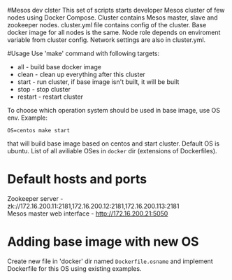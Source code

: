 #Mesos dev clster
This set of scripts starts developer Mesos cluster of few nodes using Docker Compose. Cluster contains Mesos master, slave and zookeeper nodes. cluster.yml file contains config of the cluster. Base docker image for all nodes is the same. Node role depends on enviroment variable from cluster config. Network settings are also in cluster.yml.

#Usage
Use 'make' command with following targets:
* all - build base docker image
* clean - clean up everything after this cluster
* start - run cluster, if base image isn't built, it will be built 
* stop - stop cluster
* restart - restart cluster

To choose which operation system should be used in base image, use OS env. Example:
```
OS=centos make start
```
that will build base image based on centos and start cluster. Default OS is ubuntu. List of all aviliable OSes in `docker` dir (extensions of Dockerfiles).

# Default hosts and ports
Zookeeper server - zk://172.16.200.11:2181,172.16.200.12:2181,172.16.200.113:2181  
Mesos master web interface - http://172.16.200.21:5050  

# Adding base image with new OS
Create new file in 'docker' dir named `Dockerfile.osname` and implement Dockerfile for this OS using existing examples.
